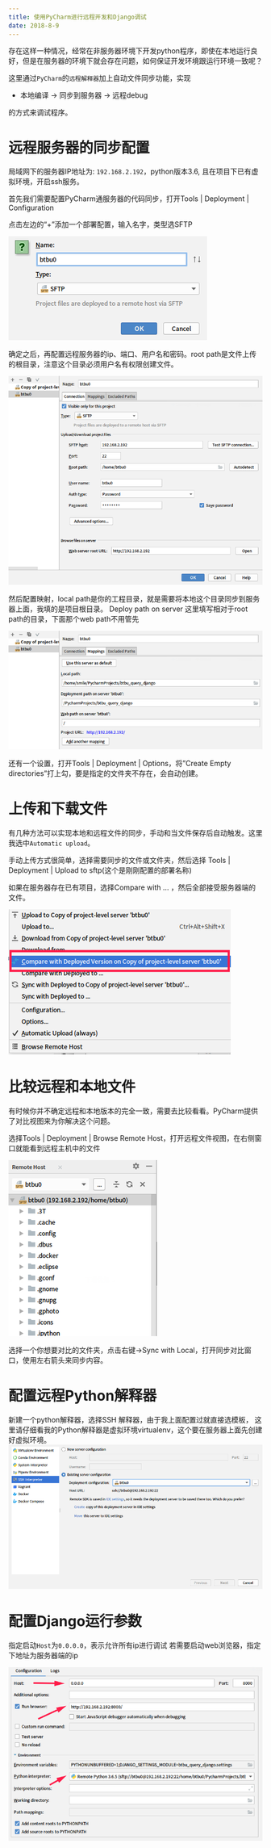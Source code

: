 ```yaml
---
title: 使用PyCharm进行远程开发和Django调试
date: 2018-8-9
---
```


存在这样一种情况，经常在非服务器环境下开发python程序，即使在本地运行良好，但是在服务器的环境下就会存在问题，如何保证开发环境跟运行环境一致呢？

这里通过`PyCharm`的`远程解释器`加上自动文件同步功能，实现

- 本地编译 -> 同步到服务器 -> 远程debug

的方式来调试程序。

# 远程服务器的同步配置

局域网下的服务器IP地址为: `192.168.2.192`，python版本3.6, 且在项目下已有虚拟环境，开启ssh服务。

首先我们需要配置PyCharm通服务器的代码同步，打开Tools | Deployment | Configuration

点击左边的“+”添加一个部署配置，输入名字，类型选SFTP

![](https://raw.githubusercontent.com/smilelc3/blog/main/images/使用PyCharm进行远程开发和Django调试/463208605698cb39134207dcd037ead3.png)

确定之后，再配置远程服务器的ip、端口、用户名和密码。root path是文件上传的根目录，注意这个目录必须用户名有权限创建文件。

![](https://raw.githubusercontent.com/smilelc3/blog/main/images/使用PyCharm进行远程开发和Django调试/09f3924aa349d43ca865ee8c579bcfdb.png)

然后配置映射，local path是你的工程目录，就是需要将本地这个目录同步到服务器上面，我填的是项目根目录。 Deploy path on server 这里填写相对于root path的目录，下面那个web path不用管先

![](https://raw.githubusercontent.com/smilelc3/blog/main/images/使用PyCharm进行远程开发和Django调试/63968fe77d6df6cb71c425083c7ab5fd.png)

还有一个设置，打开Tools | Deployment | Options，将”Create Empty directories”打上勾，要是指定的文件夹不存在，会自动创建。

# 上传和下载文件

有几种方法可以实现本地和远程文件的同步，手动和当文件保存后自动触发。这里我选中`Automatic upload`。

手动上传方式很简单，选择需要同步的文件或文件夹，然后选择 Tools | Deployment | Upload to sftp(这个是刚刚配置的部署名称)

如果在服务器存在已有项目，选择Compare with … ，然后全部接受服务器端的文件。

![](https://raw.githubusercontent.com/smilelc3/blog/main/images/使用PyCharm进行远程开发和Django调试/98114a6545324b2cade721f7cde56660.png)

# 比较远程和本地文件

有时候你并不确定远程和本地版本的完全一致，需要去比较看看。PyCharm提供了对比视图来为你解决这个问题。

选择Tools | Deployment | Browse Remote Host，打开远程文件视图，在右侧窗口就能看到远程主机中的文件

![](https://raw.githubusercontent.com/smilelc3/blog/main/images/使用PyCharm进行远程开发和Django调试/d6410d9de1f143d84187c573d5c9e2f4.png)

选择一个你想要对比的文件夹，点击右键->Sync with Local，打开同步对比窗口，使用左右箭头来同步内容。

# 配置远程Python解释器

新建一个python解释器，选择SSH 解释器，由于我上面配置过就直接选模板， 这里请仔细看我的Python解释器是虚拟环境virtualenv，这个要在服务器上面先创建好虚拟环境。
![](https://raw.githubusercontent.com/smilelc3/blog/main/images/使用PyCharm进行远程开发和Django调试/29d7b5c66ffd28d67b73aa501046cf56.png)

# 配置Django运行参数

指定启动`Host`为`0.0.0.0`，表示允许所有ip进行调试
若需要启动web浏览器，指定下地址为服务器端的ip

![](https://raw.githubusercontent.com/smilelc3/blog/main/images/使用PyCharm进行远程开发和Django调试/b650bb4ed8882027d49456edbfbd1e27.png)
